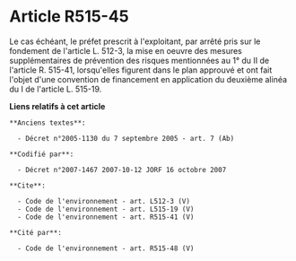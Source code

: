 # Article R515-45

Le cas échéant, le préfet prescrit à l'exploitant, par arrêté pris sur le fondement de l'article L. 512-3, la mise en oeuvre
des mesures supplémentaires de prévention des risques mentionnées au 1° du II de l'article R. 515-41, lorsqu'elles figurent
dans le plan approuvé et ont fait l'objet d'une convention de financement en application du deuxième alinéa du I de l'article
L. 515-19.

**Liens relatifs à cet article**

	**Anciens textes**:

	  - Décret n°2005-1130 du 7 septembre 2005 - art. 7 (Ab)

	**Codifié par**:

	  - Décret n°2007-1467 2007-10-12 JORF 16 octobre 2007

	**Cite**:

	  - Code de l'environnement - art. L512-3 (V)
	  - Code de l'environnement - art. L515-19 (V)
	  - Code de l'environnement - art. R515-41 (V)

	**Cité par**:

	  - Code de l'environnement - art. R515-48 (V)
